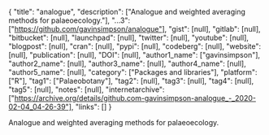 {
  "title": "analogue",
  "description": ["Analogue and weighted averaging methods for palaeoecology."],
  "...3": ["https://github.com/gavinsimpson/analogue"],
  "gist": [null],
  "gitlab": [null],
  "bitbucket": [null],
  "launchpad": [null],
  "twitter": [null],
  "youtube": [null],
  "blogpost": [null],
  "cran": [null],
  "pypi": [null],
  "codeberg": [null],
  "website": [null],
  "publication": [null],
  "DOI": [null],
  "author1_name": ["gavinsimpson"],
  "author2_name": [null],
  "author3_name": [null],
  "author4_name": [null],
  "author5_name": [null],
  "category": ["Packages and libraries"],
  "platform": ["R"],
  "tag1": ["Palaeobotany"],
  "tag2": [null],
  "tag3": [null],
  "tag4": [null],
  "tag5": [null],
  "notes": [null],
  "internetarchive": ["https://archive.org/details/github.com-gavinsimpson-analogue_-_2020-02-04_04-26-39"],
  "links": []
}

<!-- Generated by csv2md.R – do not edit by hand -->

Analogue and weighted averaging methods for palaeoecology.